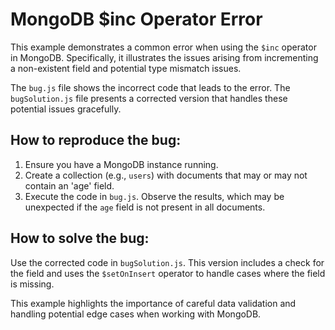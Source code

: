 # MongoDB $inc Operator Error
This example demonstrates a common error when using the `$inc` operator in MongoDB. Specifically, it illustrates the issues arising from incrementing a non-existent field and potential type mismatch issues.

The `bug.js` file shows the incorrect code that leads to the error. The `bugSolution.js` file presents a corrected version that handles these potential issues gracefully.

## How to reproduce the bug:
1. Ensure you have a MongoDB instance running.
2. Create a collection (e.g., `users`) with documents that may or may not contain an 'age' field.
3. Execute the code in `bug.js`. Observe the results, which may be unexpected if the `age` field is not present in all documents.

## How to solve the bug:
Use the corrected code in `bugSolution.js`.  This version includes a check for the field and uses the `$setOnInsert` operator to handle cases where the field is missing.

This example highlights the importance of careful data validation and handling potential edge cases when working with MongoDB.